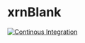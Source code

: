 # xrnBlank
[![Continous Integration](https://github.com/DiantArts/xrnBlank/actions/workflows/continuous-integration.yml/badge.svg)](https://github.com/DiantArts/xrnBlank/actions/workflows/continuous-integration.yml)
